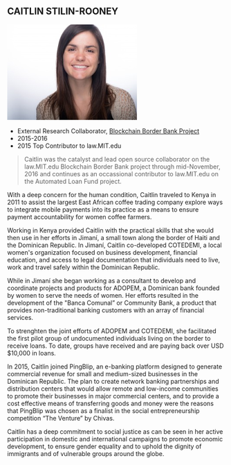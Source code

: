 

## CAITLIN STILIN-ROONEY
![caitlin.headshot](https://github.com/BridgingBanks/GeneralSpecificationsDocumentation/blob/gh-pages/Caitlin/caitlin_photo.png)
* External Research Collaborator, [Blockchain Border Bank Project](https://law.mit.edu/BlockchainBorderBank)
* 2015-2016
* 2015 Top Contributor to law.MIT.edu

> Caitlin was the catalyst and lead open source collaborator on the law.MIT.edu Blockchain Border Bank project through mid-November, 2016 and continues as an occassional contributor to law.MIT.edu on the Automated Loan Fund project.

With a deep concern for the human condition, Caitlin traveled to Kenya in 2011 to assist the largest East African coffee trading company explore ways to integrate mobile payments into its practice as a means to ensure payment accountability for women coffee farmers.

Working in Kenya provided Caitlin with the practical skills that she would then use in her efforts in Jimaní, a small town along the border of Haiti and the Dominican Republic. In Jimaní, Caitlin co-developed COTEDEMI, a local women's organization focused on business development, financial education, and access to legal documentation that individuals need to live, work and travel safely within the Dominican Republic.

While in Jimaní she began working as a consultant to develop and coordinate projects and products for ADOPEM, a Dominican bank founded by women to serve the needs of women. Her efforts resulted in the development of the "Banca Comunal” or Community Bank, a product that provides non-traditional banking customers with an array of financial services.

To strenghten the joint efforts of ADOPEM and COTEDEMI, she facilitated the first pilot group of undocumented individuals living on the border to receive loans. To date, groups have received and are paying back over USD $10,000 in loans.

In 2015, Caitlin joined PingBlip, an e-banking platform designed to generate commercial revenue for small and medium-sized businesses in the Dominican Republic. The plan to create network banking partnerships and distribution centers that would allow remote and low-income communities to promote their businesses in major commercial centers, and to provide a cost effective means of transferring goods and money were the reasons that PingBlip was chosen as a finalist in the social entrepreneurship competition “The Venture” by Chivas.

Caitlin has a deep commitment to social justice as can be seen in her active participation in domestic and international campaigns to promote economic development, to ensure gender equality and to uphold the dignity of immigrants and of vulnerable groups around the globe.
